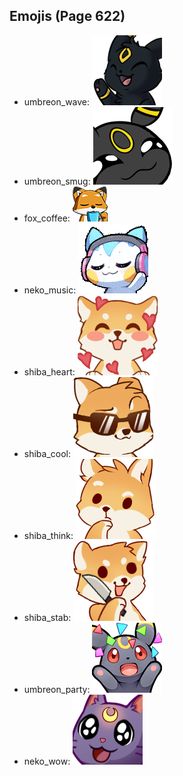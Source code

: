
## Emojis (Page 622)

* umbreon_wave: ![umbreon_wave](output/umbreon_wave.png)
* umbreon_smug: ![umbreon_smug](output/umbreon_smug.png)
* fox_coffee: ![fox_coffee](output/fox_coffee.png)
* neko_music: ![neko_music](output/neko_music.gif)
* shiba_heart: ![shiba_heart](output/shiba_heart.png)
* shiba_cool: ![shiba_cool](output/shiba_cool.png)
* shiba_think: ![shiba_think](output/shiba_think.png)
* shiba_stab: ![shiba_stab](output/shiba_stab.png)
* umbreon_party: ![umbreon_party](output/umbreon_party.png)
* neko_wow: ![neko_wow](output/neko_wow.png)
